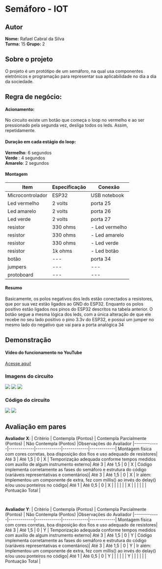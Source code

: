 # Semáforo - IOT

## Autor
**Nome:** Rafael Cabral da Silva  
**Turma:**  15 
**Grupo:** 2

## Sobre o projeto
O projeto é um protótipo de um semáforo, na qual usa componentes eletrônicos e programação para representar sua aplicabilidade no dia a dia da sociedade. 

## Regra de negócio:
#### Acionamento: 
No circuito existe um botão que começa o loop no vermelho e ao ser pressionado pela segunda vez, desliga todos os leds. Assim, repetidamente. 

#### Duração em cada estágio do loop: <br>
**Vermelho**: 6 segundos <br>
**Verde** : 4 segundos <br>
**Amarelo**: 2 segundos <br>

#### Montagem

| Item | Especificação | Conexão 
|-------------|-------------|-------------|
| Microcontrolador| ESP32 | USB notebook
| Led vermelho| 2 volts | porta 25
| Led amarelo| 2 volts | porta 26
| Led verde| 2 volts | porta 27
| resistor| 330 ohms | - Led vermelho
| resistor| 330 ohms | - Led amarelo
| resistor| 330 ohms | - Led verde
| resistor| 1k ohms | - Led botão
| botão| ---| porta 34
| jumpers| ---| ---
| protoboard| ---| ---

#### Resumo
Basicamente, os polos negativos dos leds estão conectados a resistores, que por sua vez estão ligados ao GND do ESP32. Enquanto os polos positivo estão ligados nos pinos do ESP32 descritos na tabela anterior. O botão segue a mesma lógica dos leds, com a única alteração de que ele recebe no seu lado positivo o pino 3.3v do ESP32, e possui um jumper no mesmo lado do negativo que vai para a porta analógica 34

## Demonstração
#### Vídeo do funcionamento no YouTube
[Acesse aqui!](https://youtu.be/ZeOBXryTUpY?feature=shared)
### Imagens do circuito
<img src="assets\semaforo_1.jpg">
<img src="assets\semaforo_2.jpg">
<img src="assets\semaforo_3.jpg">

### Código do circuito
<img src="assets\code_semaforo.png">
<img src="assets\code_semaforo2.png">

## Avaliação em pares

**Avaliador X**: 
| Critério | Contempla (Pontos) | Contempla Parcialmente (Pontos) | Não Contempla (Pontos) |Observações do Avaliador
|-------------|-------------|-------------|-------------|-------------|
Montagem física com cores corretas, boa disposição dos fios e uso adequado de resistores| Até 3 | Até 1,5 | 0 | X |
Temporização adequada conforme tempos medidos com auxílio de algum instrumento externo| Até 3 | Até 1,5 | 0 | X |
Código implementa corretamente as fases do semáforo e estrutura do código (variáveis representativas e comentários)| Até 3 | Até 1,5 | 0 | X |
Ir além: Implementou um componente de extra, fez com millis() ao invés do delay() e/ou usou ponteiros no código| Até 1 | Até 0,5 | 0 | X |
| |  | | | X |
| |  | | | Pontuação Total |

<br>

**Avaliador Y**: 
| Critério | Contempla (Pontos) | Contempla Parcialmente (Pontos) | Não Contempla (Pontos) |Observações do Avaliador
|-------------|-------------|-------------|-------------|-------------|
Montagem física com cores corretas, boa disposição dos fios e uso adequado de resistores| Até 3 | Até 1,5 | 0 | Y |
Temporização adequada conforme tempos medidos com auxílio de algum instrumento externo| Até 3 | Até 1,5 | 0 | Y |
Código implementa corretamente as fases do semáforo e estrutura do código (variáveis representativas e comentários)| Até 3 | Até 1,5 | 0 | Y |
Ir além: Implementou um componente de extra, fez com millis() ao invés do delay() e/ou usou ponteiros no código| Até 1 | Até 0,5 | 0 | Y |
| |  | | | Y |
| |  | | | Pontuação Total |